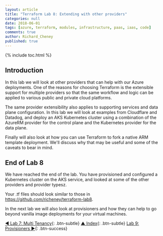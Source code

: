 ```yaml
---
layout: article
title: "Terraform Lab 8: Extending with other providers"
categories: null
date: 2018-06-01
tags: [azure, terraform, modules, infrastructure, paas, iaas, code]
comments: true
author: Richard_Cheney
published: true
---
```


{% include toc.html %}

## Introduction

In this lab we will look at other providers that can help with our Azure deployments. One of the reasons for choosing Terraform is the extensible support for multiple providers so that the same workflow and logic can be applied to various public and private cloud platforms.

The same provider extensibility also applies to supporting services and data plane configuration.  In this lab we will look at examples from Cloudflare and Datadog, and deploy an AKS Kubernetes cluster using a combination of the AzureRM provider for the control plane and the Kubernetes provider for the data plane.

Finally will also look at how you can use Terraform to fork a native ARM template deployment.  We'll discuss why that may be useful and some of the caveats to bear in mind.

## End of Lab 8

We have reached the end of the lab. You have provisioned and configured a Kubernetes cluster on the AKS service, and looked at some of the other providers and provider typesz.

Your .tf files should look similar to those in <https://github.com/richeney/terraform-lab8>.

In the next lab we will also look at provisioners and how they can help to go beyond vanilla image deployments for your virtual machines.

[◄ Lab 7: Multi Tenancy](../lab7){: .btn-subtle} [▲ Index](../#lab-contents){: .btn-subtle} [Lab 9: Provisioners ►](../lab9){: .btn-success}